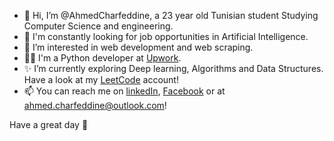 - 👋 Hi, I’m @AhmedCharfeddine, a 23 year old Tunisian student Studying Computer Science and engineering.
- 💼 I'm constantly looking for job opportunities in Artificial Intelligence.
- 👀 I’m interested in web development and web scraping.
- 🧑‍💻 I'm a Python developer at [Upwork](https://www.upwork.com/freelancers/~01dd1972b174c2095a).
- ✨ I’m currently exploring Deep learning, Algorithms and Data Structures. Have a look at my [LeetCode](https://leetcode.com/AhmedCharfeddine/) account!
- 📫 You can reach me on [linkedIn](https://www.linkedin.com/in/ahmed-charfeddine/), [Facebook](https://www.facebook.com/ahmed.charfeddine32) or at <ahmed.charfeddine@outlook.com>!

Have a great day 🌱
<!---
AhmedCharfeddine/AhmedCharfeddine is a ✨ special ✨ repository because its `README.md` (this file) appears on your GitHub profile.
You can click the Preview link to take a look at your changes.
--->
